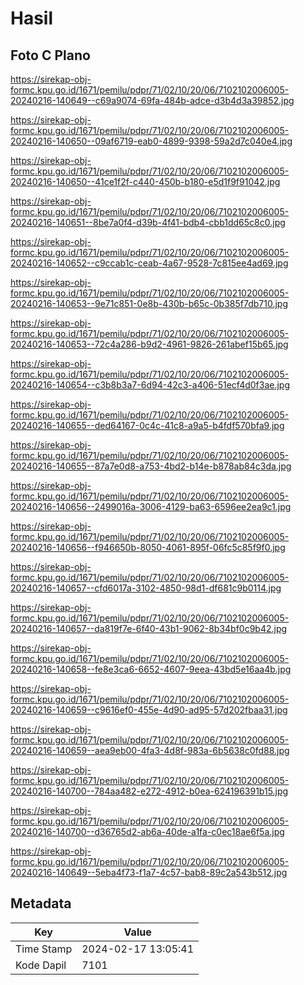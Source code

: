 # Hasil

## Foto C Plano

https://sirekap-obj-formc.kpu.go.id/1671/pemilu/pdpr/71/02/10/20/06/7102102006005-20240216-140649--c69a9074-69fa-484b-adce-d3b4d3a39852.jpg

https://sirekap-obj-formc.kpu.go.id/1671/pemilu/pdpr/71/02/10/20/06/7102102006005-20240216-140650--09af6719-eab0-4899-9398-59a2d7c040e4.jpg

https://sirekap-obj-formc.kpu.go.id/1671/pemilu/pdpr/71/02/10/20/06/7102102006005-20240216-140650--41ce1f2f-c440-450b-b180-e5d1f9f91042.jpg

https://sirekap-obj-formc.kpu.go.id/1671/pemilu/pdpr/71/02/10/20/06/7102102006005-20240216-140651--8be7a0f4-d39b-4f41-bdb4-cbb1dd65c8c0.jpg

https://sirekap-obj-formc.kpu.go.id/1671/pemilu/pdpr/71/02/10/20/06/7102102006005-20240216-140652--c9ccab1c-ceab-4a67-9528-7c815ee4ad69.jpg

https://sirekap-obj-formc.kpu.go.id/1671/pemilu/pdpr/71/02/10/20/06/7102102006005-20240216-140653--9e71c851-0e8b-430b-b65c-0b385f7db710.jpg

https://sirekap-obj-formc.kpu.go.id/1671/pemilu/pdpr/71/02/10/20/06/7102102006005-20240216-140653--72c4a286-b9d2-4961-9826-261abef15b65.jpg

https://sirekap-obj-formc.kpu.go.id/1671/pemilu/pdpr/71/02/10/20/06/7102102006005-20240216-140654--c3b8b3a7-6d94-42c3-a406-51ecf4d0f3ae.jpg

https://sirekap-obj-formc.kpu.go.id/1671/pemilu/pdpr/71/02/10/20/06/7102102006005-20240216-140655--ded64167-0c4c-41c8-a9a5-b4fdf570bfa9.jpg

https://sirekap-obj-formc.kpu.go.id/1671/pemilu/pdpr/71/02/10/20/06/7102102006005-20240216-140655--87a7e0d8-a753-4bd2-b14e-b878ab84c3da.jpg

https://sirekap-obj-formc.kpu.go.id/1671/pemilu/pdpr/71/02/10/20/06/7102102006005-20240216-140656--2499016a-3006-4129-ba63-6596ee2ea9c1.jpg

https://sirekap-obj-formc.kpu.go.id/1671/pemilu/pdpr/71/02/10/20/06/7102102006005-20240216-140656--f946650b-8050-4061-895f-06fc5c85f9f0.jpg

https://sirekap-obj-formc.kpu.go.id/1671/pemilu/pdpr/71/02/10/20/06/7102102006005-20240216-140657--cfd6017a-3102-4850-98d1-df681c9b0114.jpg

https://sirekap-obj-formc.kpu.go.id/1671/pemilu/pdpr/71/02/10/20/06/7102102006005-20240216-140657--da819f7e-6f40-43b1-9062-8b34bf0c9b42.jpg

https://sirekap-obj-formc.kpu.go.id/1671/pemilu/pdpr/71/02/10/20/06/7102102006005-20240216-140658--fe8e3ca6-6652-4607-9eea-43bd5e16aa4b.jpg

https://sirekap-obj-formc.kpu.go.id/1671/pemilu/pdpr/71/02/10/20/06/7102102006005-20240216-140659--c9616ef0-455e-4d90-ad95-57d202fbaa31.jpg

https://sirekap-obj-formc.kpu.go.id/1671/pemilu/pdpr/71/02/10/20/06/7102102006005-20240216-140659--aea9eb00-4fa3-4d8f-983a-6b5638c0fd88.jpg

https://sirekap-obj-formc.kpu.go.id/1671/pemilu/pdpr/71/02/10/20/06/7102102006005-20240216-140700--784aa482-e272-4912-b0ea-624196391b15.jpg

https://sirekap-obj-formc.kpu.go.id/1671/pemilu/pdpr/71/02/10/20/06/7102102006005-20240216-140700--d36765d2-ab6a-40de-a1fa-c0ec18ae6f5a.jpg

https://sirekap-obj-formc.kpu.go.id/1671/pemilu/pdpr/71/02/10/20/06/7102102006005-20240216-140649--5eba4f73-f1a7-4c57-bab8-89c2a543b512.jpg


## Metadata

| Key        | Value               |
| ---------- | ------------------- |
| Time Stamp | 2024-02-17 13:05:41 |
| Kode Dapil | 7101                |



